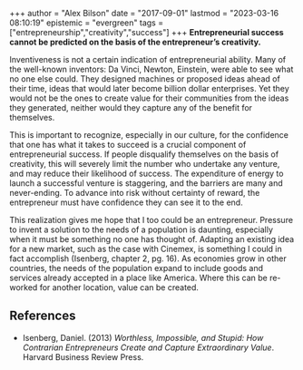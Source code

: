 +++
author = "Alex Bilson"
date = "2017-09-01"
lastmod = "2023-03-16 08:10:19"
epistemic = "evergreen"
tags = ["entrepreneurship","creativity","success"]
+++
**Entrepreneurial success cannot be predicted on the basis of the entrepreneur’s creativity.**

Inventiveness is not a certain indication of entrepreneurial ability.  Many of the well-known inventors: Da Vinci, Newton, Einstein, were able to see what no one else could.  They designed machines or proposed ideas ahead of their time, ideas that would later become billion dollar enterprises.  Yet they would not be the ones to create value for their communities from the ideas they generated, neither would they capture any of the benefit for themselves.

This is important to recognize, especially in our culture, for the confidence that one has what it takes to succeed is a crucial component of entrepreneurial success.  If people disqualify themselves on the basis of creativity, this will severely limit the number who undertake any venture, and may reduce their likelihood of success.  The expenditure of energy to launch a successful venture is staggering, and the barriers are many and never-ending.  To advance into risk without certainty of reward, the entrepreneur must have confidence they can see it to the end.

This realization gives me hope that I too could be an entrepreneur.  Pressure to invent a solution to the needs of a population is daunting, especially when it must be something no one has thought of.  Adapting an existing idea for a new market, such as the case with Cinemex, is something I could in fact accomplish (Isenberg, chapter 2, pg. 16).  As economies grow in other countries, the needs of the population expand to include goods and services already accepted in a place like America.  Where this can be re-worked for another location, value can be created.

## References

- Isenberg, Daniel. (2013) _Worthless, Impossible, and Stupid: How Contrarian Entrepreneurs Create and Capture Extraordinary Value_. Harvard Business Review Press.
